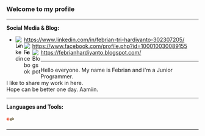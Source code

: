 ### Welcome to my profile

---

**Social Media & Blog:**

- <a target="_blank" href="https://www.linkedin.com/in/febrian-tri-hardiyanto-302307205/"><img align="left" alt="Linkedin" width="22px" src="https://upload.wikimedia.org/wikipedia/commons/e/e9/Linkedin_icon.svg" /></a> https://www.linkedin.com/in/febrian-tri-hardiyanto-302307205/
- <a target="_blank" href="https://www.facebook.com/profile.php?id=100010030089155"><img align="left" alt="Facebook" width="22px" src="https://upload.wikimedia.org/wikipedia/commons/5/51/Facebook_f_logo_%282019%29.svg" /></a> https://www.facebook.com/profile.php?id=100010030089155
- <a target="_blank" href="https://febrianhardiyanto.blogspot.com/"><img align="left" alt="Blogspot" width="22px" src="https://upload.wikimedia.org/wikipedia/commons/thumb/3/31/Blogger.svg/180px-Blogger.svg.png" /></a> https://febrianhardiyanto.blogspot.com/
---

Hello everyone. My name is Febrian and i'm a Junior Programmer. <br>
I like to share my work in here. <br>
Hope can be better one day. Aamiin.

---

**Languages and Tools:**

<code><img height="20" src="https://raw.githubusercontent.com/github/explore/80688e429a7d4ef2fca1e82350fe8e3517d3494d/topics/git/git.png"></code>

---
